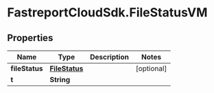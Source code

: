 # FastreportCloudSdk.FileStatusVM

## Properties

Name | Type | Description | Notes
------------ | ------------- | ------------- | -------------
**fileStatus** | [**FileStatus**](FileStatus.md) |  | [optional] 
**t** | **String** |  | 


